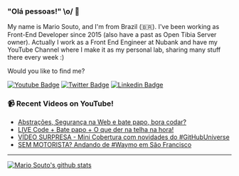 ### "Olá pessoas!" \o/ 👋

My name is Mario Souto, and I'm from Brazil (🇧🇷). I've been working as Front-End Developer since 2015 (also have a past as Open Tibia Server owner). Actually I work as a Front End Engineer at Nubank and have my YouTube Channel where I make it as my personal lab, sharing many stuff there every week :)

Would you like to find me?

[![Youtube Badge](https://img.shields.io/badge/-Youtube-FF0000?style=flat-square&labelColor=FF0000&logo=youtube&logoColor=white&link=https://youtube.com/c/DevSoutinho)](https://youtube.com/c/DevSoutinho)
[![Twitter Badge](https://img.shields.io/badge/-Twitter-1ca0f1?style=flat-square&labelColor=1ca0f1&logo=twitter&logoColor=white&link=https://twitter.com/omariosouto)](https://twitter.com/omariosouto)
[![Linkedin Badge](https://img.shields.io/badge/-LinkedIn-blue?style=flat-square&logo=Linkedin&logoColor=white&link=https://www.linkedin.com/in/omariosouto)](https://www.linkedin.com/in/omariosouto)

### 📹 Recent Videos on YouTube!

<!-- YOUTUBE:START -->
- [Abstrações, Segurança na Web e bate papo, bora codar?](https://www.youtube.com/watch?v=GcigBNiQC38)
- [LIVE Code + Bate papo + O que der na telha na hora!](https://www.youtube.com/watch?v=H-XED5SLJTM)
- [VÍDEO SURPRESA - Mini Cobertura com novidades do #GitHubUniverse](https://www.youtube.com/watch?v=9BHRdXV4Elo)
- [SEM MOTORISTA? Andando de #Waymo em São Francisco](https://www.youtube.com/watch?v=zRRUH-n1eAk)
<!-- YOUTUBE:END -->

____


[![Mario Souto's github stats](https://github-readme-stats.vercel.app/api?username=omariosouto&theme=dark&show_icons=true&count_private=true)](https://github.com/omariosouto)
